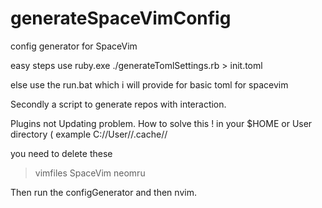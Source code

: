 # generateSpaceVimConfig
config generator for SpaceVim

easy steps use ruby.exe ./generateTomlSettings.rb > init.toml

else use the run.bat which i will provide for basic toml for spacevim

Secondly a script to generate repos with interaction.


Plugins not Updating problem.
How to solve this ! 
in your $HOME or User directory ( example C://User//.cache//

you need to delete these 
> vimfiles
> SpaceVim
> neomru

Then run the configGenerator and then nvim.
